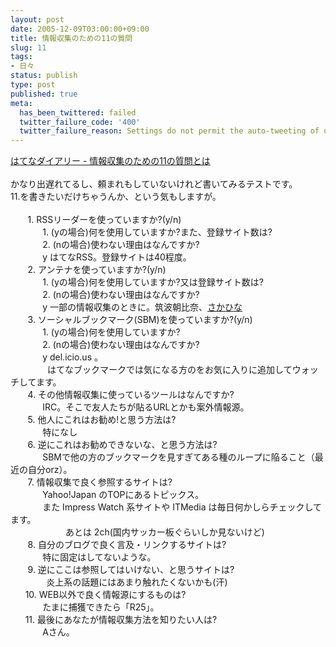 ```yaml
---
layout: post
date: 2005-12-09T03:00:00+09:00
title: 情報収集のための11の質問
slug: 11
tags:
- 日々
status: publish
type: post
published: true
meta:
  has_been_twittered: failed
  twitter_failure_code: '400'
  twitter_failure_reason: Settings do not permit the auto-tweeting of old posts
---
```

<a title="はてなダイアリー - 情報収集のための11の質問とは" href="http://d.hatena.ne.jp/keyword/%be%f0%ca%f3%bc%fd%bd%b8%a4%ce%a4%bf%a4%e1%a4%ce11%a4%ce%bc%c1%cc%e4">はてなダイアリー - 情報収集のための11の質問とは</a> <br /><br />かなり出遅れてるし、頼まれもしていないけれど書いてみるテストです。<br />11.を書きたいだけちゃうんか、という気もしますが。<br /><br />&nbsp;&nbsp;&nbsp;&nbsp;&nbsp;&nbsp; 1. RSSリーダーを使っていますか?(y/n)<br />&nbsp;&nbsp;&nbsp;&nbsp;&nbsp;&nbsp;&nbsp;&nbsp;&nbsp;&nbsp;&nbsp;&nbsp; 1. (yの場合)何を使用していますか?また、登録サイト数は?<br />&nbsp;&nbsp;&nbsp;&nbsp;&nbsp;&nbsp;&nbsp;&nbsp;&nbsp;&nbsp;&nbsp;&nbsp; 2. (nの場合)使わない理由はなんですか?<br />&nbsp;&nbsp;&nbsp;&nbsp;&nbsp;&nbsp;&nbsp;&nbsp;&nbsp;&nbsp;&nbsp;&nbsp; y はてなRSS。登録サイトは40程度。<br />&nbsp;&nbsp;&nbsp;&nbsp;&nbsp;&nbsp; 2. アンテナを使っていますか?(y/n)<br />&nbsp;&nbsp;&nbsp;&nbsp;&nbsp;&nbsp;&nbsp;&nbsp;&nbsp;&nbsp;&nbsp;&nbsp; 1. (yの場合)何を使用していますか?又は登録サイト数は?<br />&nbsp;&nbsp;&nbsp;&nbsp;&nbsp;&nbsp;&nbsp;&nbsp;&nbsp;&nbsp;&nbsp;&nbsp; 2. (nの場合)使わない理由はなんですか?<br />&nbsp;&nbsp;&nbsp;&nbsp;&nbsp;&nbsp;&nbsp;&nbsp;&nbsp;&nbsp;&nbsp;&nbsp; y 一部の情報収集のときに。筑波朝比奈、<a target="_self" href="http://masawo.matrix.jp/hina/">さかひな</a><br />&nbsp;&nbsp;&nbsp;&nbsp;&nbsp;&nbsp; 3. ソーシャルブックマーク(SBM)を使っていますか?(y/n)<br />&nbsp;&nbsp;&nbsp;&nbsp;&nbsp;&nbsp;&nbsp;&nbsp;&nbsp;&nbsp;&nbsp;&nbsp; 1. (yの場合)何を使用していますか?<br />&nbsp;&nbsp;&nbsp;&nbsp;&nbsp;&nbsp;&nbsp;&nbsp;&nbsp;&nbsp;&nbsp;&nbsp; 2. (nの場合)使わない理由はなんですか?<br />&nbsp;&nbsp;&nbsp;&nbsp;&nbsp;&nbsp;&nbsp;&nbsp;&nbsp;&nbsp;&nbsp;&nbsp; y del.icio.us 。 <br />&nbsp;&nbsp;&nbsp;&nbsp;&nbsp;&nbsp;&nbsp;&nbsp;&nbsp;&nbsp;&nbsp;&nbsp;&nbsp;&nbsp; はてなブックマークでは気になる方のをお気に入りに追加してウォッチしてます。<br />&nbsp;&nbsp;&nbsp;&nbsp;&nbsp;&nbsp; 4. その他情報収集に使っているツールはなんですか?<br />&nbsp;&nbsp;&nbsp;&nbsp;&nbsp;&nbsp;&nbsp;&nbsp;&nbsp;&nbsp;&nbsp;&nbsp; IRC。そこで友人たちが貼るURLとかも案外情報源。<br />&nbsp;&nbsp;&nbsp;&nbsp;&nbsp;&nbsp; 5. 他人にこれはお勧め!と思う方法は?<br />&nbsp;&nbsp;&nbsp;&nbsp;&nbsp;&nbsp;&nbsp;&nbsp;&nbsp;&nbsp;&nbsp;&nbsp; 特になし<br />&nbsp;&nbsp;&nbsp;&nbsp;&nbsp;&nbsp; 6. 逆にこれはお勧めできないな、と思う方法は?<br />&nbsp;&nbsp;&nbsp;&nbsp;&nbsp;&nbsp;&nbsp;&nbsp;&nbsp;&nbsp;&nbsp;&nbsp; SBMで他の方のブックマークを見すぎてある種のループに陥ること（最近の自分orz）。<br />&nbsp;&nbsp;&nbsp;&nbsp;&nbsp;&nbsp; 7. 情報収集で良く参照するサイトは?<br />&nbsp;&nbsp;&nbsp;&nbsp;&nbsp;&nbsp;&nbsp;&nbsp;&nbsp;&nbsp;&nbsp;&nbsp; Yahoo!Japan のTOPにあるトピックス。<br />&nbsp;&nbsp;&nbsp;&nbsp;&nbsp;&nbsp;&nbsp;&nbsp;&nbsp;&nbsp;&nbsp;&nbsp; また Impress Watch 系サイトや ITMedia は毎日何かしらチェックしてます。<br />　　　　　　 あとは 2ch(国内サッカー板ぐらいしか見ないけど)<br />&nbsp;&nbsp;&nbsp;&nbsp;&nbsp;&nbsp; 8. 自分のブログで良く言及・リンクするサイトは?<br />&nbsp;&nbsp;&nbsp;&nbsp;&nbsp;&nbsp;&nbsp;&nbsp;&nbsp;&nbsp;&nbsp;&nbsp; 特に固定はしてないような。<br />&nbsp;&nbsp;&nbsp;&nbsp;&nbsp;&nbsp; 9. 逆にここは参照してはいけない、と思うサイトは?<br />　&nbsp;&nbsp;&nbsp;&nbsp;&nbsp;&nbsp;&nbsp;&nbsp;&nbsp;&nbsp; 炎上系の話題にはあまり触れたくないかも(汗)<br />&nbsp;&nbsp;&nbsp;&nbsp;&nbsp; 10. WEB以外で良く情報源にするものは?<br />&nbsp;&nbsp;&nbsp;&nbsp;&nbsp;&nbsp;&nbsp;&nbsp;&nbsp;&nbsp;&nbsp;&nbsp; たまに捕獲できたら「R25」。<br />&nbsp;&nbsp;&nbsp;&nbsp;&nbsp; 11. 最後にあなたが情報収集方法を知りたい人は?<br />&nbsp;&nbsp;&nbsp;&nbsp;&nbsp;&nbsp;&nbsp;&nbsp;&nbsp;&nbsp;&nbsp;&nbsp; Aさん。<br /><br />
